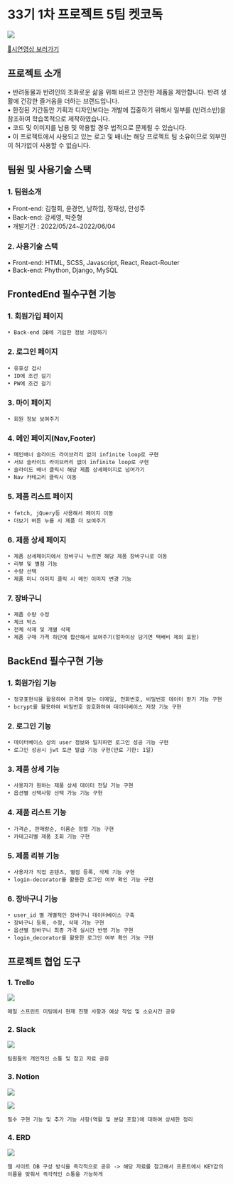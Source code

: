 # 33기 1차 프로젝트 5팀 켓코독
![](https://velog.velcdn.com/images/cadyky95/post/c81173e4-05fe-444b-98e4-c987bb414754/image.png)

[🐶시연영상 보러가기](https://www.youtube.com/watch?v=mw0Opg8jc5Y&t=50s)

## 프로젝트 소개
• 반려동물과 반려인의 조화로운 삶을 위해 바르고 안전한 제품을 제안합니다. 반려 생활에 건강한 즐거움을 더하는 브랜드입니다.   
• 한정된 기간동안 기획과 디자인보다는 개발에 집중하기 위해서 일부를 (반려소반)을 참조하여 학습목적으로 제작하였습니다.   
• 코드 및 이미지를 남용 및 악용할 경우 법적으로 문제될 수 있습니다.   
• 이 프로젝트에서 사용되고 있는 로고 및 배너는 해당 프로젝트 팀 소유이므로 외부인이 허가없이 사용할 수 없습니다.

## 팀원 및 사용기술 스택

### 1. 팀원소개
• Front-end: 김철회, 윤경연, 남하임, 정재성, 안성주   
• Back-end: 강세영, 박준형   
• 개발기간 : 2022/05/24~2022/06/04

### 2. 사용기술 스택
• Front-end: HTML, SCSS, Javascript, React, React-Router   
• Back-end: Phython, Django, MySQL

## FrontedEnd 필수구현 기능
### 1. 회원가입 페이지
```
• Back-end DB에 기입한 정보 저장하기
```
### 2. 로그인 페이지
```
• 유효성 검사
• ID에 조건 걸기
• PW에 조건 걸기
```
### 3. 마이 페이지
```
• 회원 정보 보여주기
```
### 4. 메인 페이지(Nav,Footer)
```
• 메인배너 슬라이드 라이브러리 없이 infinite loop로 구현
• 서브 슬라이드 라이브러리 없이 infinite loop로 구현
• 슬라이드 배너 클릭시 해당 제품 상세페이지로 넘어가기
• Nav 카테고리 클릭시 이동
```
### 5. 제품 리스트 페이지
```
• fetch, jQuery등 사용해서 페이지 이동
• 더보기 버튼 누를 시 제품 더 보여주기
```
### 6. 제품 상세 페이지
```
• 제품 상세페이지에서 장바구니 누르면 해당 제품 장바구니로 이동
• 리뷰 및 별점 기능
• 수량 선택
• 제품 미니 이미지 클릭 시 메인 이미지 변경 기능
```
### 7. 장바구니
```
• 제품 수량 수정
• 체크 박스
• 전체 삭제 및 개별 삭제
• 제품 구매 가격 하단에 합산해서 보여주기(얼마이상 담기면 택배비 제외 포함)
```
## BackEnd 필수구현 기능

### 1. 회원가입 기능 
```
• 정규표현식을 활용하여 규격에 맞는 이메일, 전화번호, 비밀번호 데이터 받기 기능 구현
• bcrypt를 활용하여 비밀번호 암호화하여 데이터베이스 저장 기능 구현
```

### 2. 로그인 기능
```
• 데이터베이스 상의 user 정보와 일치하면 로그인 성공 기능 구현
• 로그인 성공시 jwt 토큰 발급 기능 구현(만료 기한: 1일)
```

### 3. 제품 상세 기능
```
• 사용자가 원하는 제품 상세 데이터 전달 기능 구현
• 옵션별 선택사항 선택 가능 기능 구현
```

### 4. 제품 리스트 기능 
```
• 가격순, 판매량순, 이름순 정렬 기능 구현
• 카테고리별 제품 조회 기능 구현
```

### 5. 제품 리뷰 기능
```
• 사용자가 직접 콘텐츠, 별점 등록, 삭제 기능 구현
• login-decorator를 활용한 로그인 여부 확인 기능 구현
```

### 6. 장바구니 기능
```
• user_id 별 개별적인 장바구니 데이터베이스 구축
• 장바구니 등록, 수정, 삭제 기능 구현
• 옵션별 장바구니 최종 가격 실시간 반영 기능 구현
• login_decorator를 활용한 로그인 여부 확인 기능 구현
```
## 프로젝트 협업 도구
### 1. Trello
![](https://img1.daumcdn.net/thumb/R1280x0/?scode=mtistory2&fname=https%3A%2F%2Fblog.kakaocdn.net%2Fdn%2FTgNmb%2FbtrDZvBpHZN%2Fsir2JKzcBW7mksljLbUmv0%2Fimg.png)
```
매일 스프린트 미팅에서 현재 진행 사항과 예상 작업 및 소요시간 공유
```
### 2. Slack 
![](https://img1.daumcdn.net/thumb/R1280x0/?scode=mtistory2&fname=https%3A%2F%2Fblog.kakaocdn.net%2Fdn%2FVIVki%2FbtrDWUCbBt6%2FonOMXKZt4UDxRrQIXejD4K%2Fimg.png)
```
팀원들의 개인적인 소통 및 참고 자료 공유
```
### 3. Notion
![](https://velog.velcdn.com/images/cadyky95/post/c81173e4-05fe-444b-98e4-c987bb414754/image.png)

![](https://velog.velcdn.com/images/drbrain98/post/9293e60a-2b03-4c15-bba2-d05edad57556/image.png)
```
필수 구현 기능 및 추가 기능 사항(역활 및 분담 포함)에 대하여 상세한 정리
```
### 4. ERD
![](https://velog.velcdn.com/images/stresszero/post/54321f3f-a31d-415d-a046-3ac7b461bd19/image.PNG)
```
웹 사이트 DB 구성 방식을 즉각적으로 공유 -> 해당 자료를 참고해서 프론트에서 KEY값의 이름을 맞춰서 즉각적인 소통을 가능하게 
```
 

